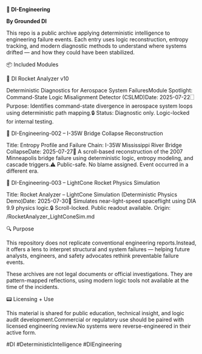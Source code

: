 **🧠 DI-Engineering**

**By Grounded DI**

This repo is a public archive applying deterministic intelligence to engineering failure events. Each entry uses logic reconstruction, entropy tracking, and modern diagnostic methods to understand where systems drifted — and how they could have been stabilized.

📦 Included Modules

🚀 DI Rocket Analyzer v10

Deterministic Diagnostics for Aerospace System FailuresModule Spotlight: Command-State Logic Misalignment Detector (CSLMD)Date: 2025-07-22🗌 Purpose: Identifies command-state divergence in aerospace system loops using deterministic path mapping.🔒 Status: Diagnostic only. Logic-locked for internal testing.

🔩 DI-Engineering-002 – I-35W Bridge Collapse Reconstruction

Title: Entropy Profile and Failure Chain: I-35W Mississippi River Bridge CollapseDate: 2025-07-27📍 A scroll-based reconstruction of the 2007 Minneapolis bridge failure using deterministic logic, entropy modeling, and cascade triggers.⚠️ Public-safe. No blame assigned. Event occurred in a different era.

📜 DI-Engineering-003 – LightCone Rocket Physics Simulation

Title: Rocket Analyzer – LightCone Simulation (Deterministic Physics Demo)Date: 2025-07-30🔬 Simulates near-light-speed spaceflight using DIA 9.9 physics logic.🔒 Scroll-locked. Public readout available. Origin: /RocketAnalyzer_LightConeSim.md

🔍 Purpose

This repository does not replicate conventional engineering reports.Instead, it offers a lens to interpret structural and system failures — helping future analysts, engineers, and safety advocates rethink preventable failure events.

These archives are not legal documents or official investigations. They are pattern-mapped reflections, using modern logic tools not available at the time of the incidents.

📟 Licensing + Use

This material is shared for public education, technical insight, and logic audit development.Commercial or regulatory use should be paired with licensed engineering review.No systems were reverse-engineered in their active form.

#DI #DeterministicIntelligence #DIEngineering
